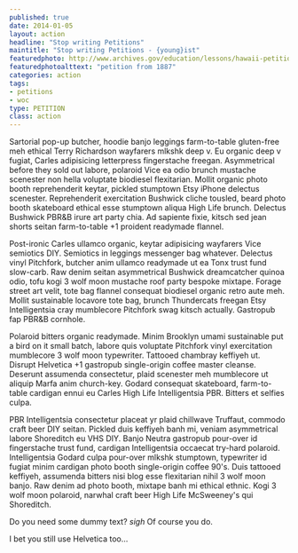 ```yaml
---
published: true
date: 2014-01-05
layout: action
headline: "Stop writing Petitions"
maintitle: "Stop writing Petitions - {young}ist"
featuredphoto: http://www.archives.gov/education/lessons/hawaii-petition/images/hawaii-petition-02.jpg
featuredphotoalttext: "petition from 1887"
categories: action
tags:
- petitions
- woc
type: PETITION
class: action
---
```

Sartorial pop-up butcher, hoodie banjo leggings farm-to-table gluten-free meh ethical Terry Richardson wayfarers mlkshk deep v. Eu organic deep v fugiat, Carles adipisicing letterpress fingerstache freegan. Asymmetrical before they sold out labore, polaroid Vice ea odio brunch mustache scenester non hella voluptate biodiesel flexitarian. Mollit organic photo booth reprehenderit keytar, pickled stumptown Etsy iPhone delectus scenester. Reprehenderit exercitation Bushwick cliche tousled, beard photo booth skateboard ethical esse stumptown aliqua High Life brunch. Delectus Bushwick PBR&B irure art party chia. Ad sapiente fixie, kitsch sed jean shorts seitan farm-to-table +1 proident readymade flannel.

Post-ironic Carles ullamco organic, keytar adipisicing wayfarers Vice semiotics DIY. Semiotics in leggings messenger bag whatever. Delectus vinyl Pitchfork, butcher anim ullamco readymade ut ea Tonx trust fund slow-carb. Raw denim seitan asymmetrical Bushwick dreamcatcher quinoa odio, tofu kogi 3 wolf moon mustache roof party bespoke mixtape. Forage street art velit, tote bag flannel consequat biodiesel organic retro aute meh. Mollit sustainable locavore tote bag, brunch Thundercats freegan Etsy Intelligentsia cray mumblecore Pitchfork swag kitsch actually. Gastropub fap PBR&B cornhole.

Polaroid bitters organic readymade. Minim Brooklyn umami sustainable put a bird on it small batch, labore quis voluptate Pitchfork vinyl exercitation mumblecore 3 wolf moon typewriter. Tattooed chambray keffiyeh ut. Disrupt Helvetica +1 gastropub single-origin coffee master cleanse. Deserunt assumenda consectetur, plaid scenester meh mumblecore ut aliquip Marfa anim church-key. Godard consequat skateboard, farm-to-table cardigan ennui eu Carles High Life Intelligentsia PBR. Bitters et selfies culpa.

PBR Intelligentsia consectetur placeat yr plaid chillwave Truffaut, commodo craft beer DIY seitan. Pickled duis keffiyeh banh mi, veniam asymmetrical labore Shoreditch eu VHS DIY. Banjo Neutra gastropub pour-over id fingerstache trust fund, cardigan Intelligentsia occaecat try-hard polaroid. Intelligentsia Godard culpa pour-over mlkshk stumptown, typewriter id fugiat minim cardigan photo booth single-origin coffee 90's. Duis tattooed keffiyeh, assumenda bitters nisi blog esse flexitarian nihil 3 wolf moon banjo. Raw denim ad photo booth, mixtape banh mi ethical ethnic. Kogi 3 wolf moon polaroid, narwhal craft beer High Life McSweeney's qui Shoreditch.

Do you need some dummy text? *sigh* Of course you do.

I bet you still use Helvetica too…